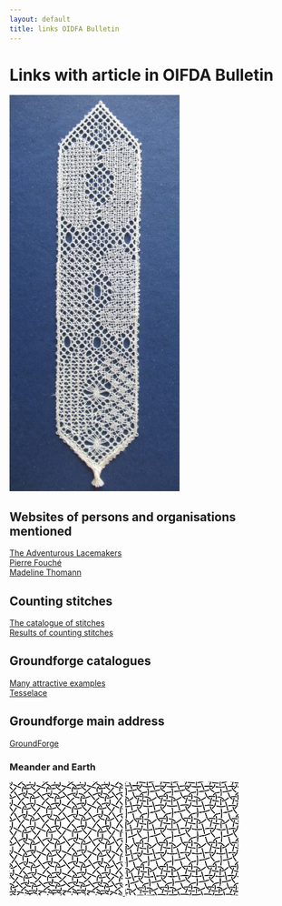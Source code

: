 ```yaml
---
layout: default
title: links OIDFA Bulletin
---
```


# Links with article in OIFDA Bulletin

![](sampler.JPG?align=right)

## Websites of persons and organisations mentioned

[The Adventurous Lacemakers](https://www.theadventurouslacemakers.com/)    
[Pierre Fouché](http://www.pierrefouche.net/)    
[Madeline Thomann](https://www.madelinethoman.com/)    

## Counting stitches

[The catalogue of stitches](https://d-bl.github.io/MAE-gf/docs/stitches)   
[Results of counting stitches](https://d-bl.github.io/MAE-gf/docs/counting)      

## Groundforge catalogues

[Many attractive examples](https://d-bl.github.io/MAE-gf/)    
[Tesselace](https://d-bl.github.io/tesselace-to-gf/)    

<p style="clear: both"></p>

## Groundforge main address

[GroundForge](https://d-bl.github.io/GroundForge/stitches)    

### Meander and Earth

<a href="/GroundForge/stitches.html?patchWidth=12&patchHeight=12&paintStitches=-&n1=ctctt&c1=clcr&b1=crcl&a1=ctctctct&n2=ctctctct&c2=clcr&b2=crcl&a2=-&footside=r,1&tile=88,11&headside=8,r&shiftColsSW=0&shiftRowsSW=2&shiftColsSE=2&shiftRowsSE=2">
<img src="meander.png" alt="Meander" width="200" height="200">  
</a>   

<a href="/GroundForge/stitches.html?patchWidth=12&patchHeight=12&paintStitches=ctctctct&n1=ctctt&c1=clcr&b1=ctc&a1=ctctctct&n2=ctctctct&c2=ctc&b2=clcr&a2=-&footside=r,1&tile=88,11&headside=8,r&shiftColsSW=0&shiftRowsSW=2&shiftColsSE=2&shiftRowsSE=2">
<img src="earth.png" alt="Earth" width="200" height="200">  
</a>


[t-ec008]: /GroundForge/stitches.html?patchWidth=12&patchHeight=12&paintStitches=-&n1=ctctt&c1=clcr&b1=crcl&a1=ctctctct&n2=ctctctct&c2=clcr&b2=crcl&a2=-&footside=r,1&tile=88,11&headside=8,r&shiftColsSW=0&shiftRowsSW=2&shiftColsSE=2&shiftRowsSE=2

[t-ec010]: /GroundForge/stitches.html?patchWidth=12&patchHeight=12&paintStitches=ctctctct&n1=ctctt&c1=clcr&b1=ctc&a1=ctctctct&n2=ctctctct&c2=ctc&b2=clcr&a2=-&footside=r,1&tile=88,11&headside=8,r&shiftColsSW=0&shiftRowsSW=2&shiftColsSE=2&shiftRowsSE=2


